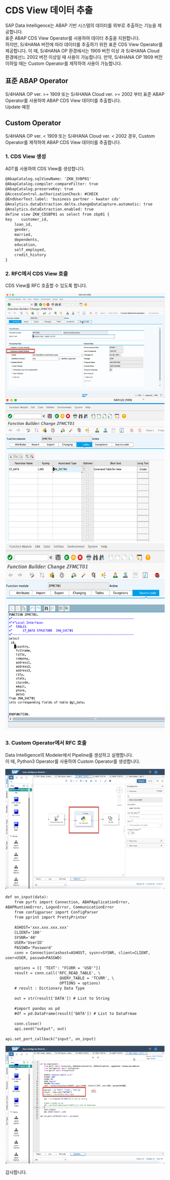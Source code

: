 # CDS View 데이터 추출

SAP Data Intelligence는 ABAP 기반 시스템의 데이터를 외부로 추출하는 기능을 제공합니다.<br>
표준 ABAP CDS View Operator를 사용하여 데이터 추출을 지원합니다.<br>
하지만, S/4HANA 버전에 따라 
데이터를 추출하기 위한 표준 CDS View Operator를 제공합니다. 이 때, S/4HANA OP 환경에서는 1909 버전 이상 과 S/4HANA Cloud 환경에선느 2002 버전 이상일 때 사용이 가능합니다.
만약, S/4HANA OP 1909 버전 이하일 때는 Custom Operator를 제작하여 사용이 가능합니다.


## 표준 ABAP Operator
S/4HANA OP ver. >= 1909 또는 S/4HANA Cloud ver. >= 2002 부터 표준 ABAP Operator를 사용하여 ABAP CDS View 데이터를 추출합니다.<br>
Update 예정

## Custom Operator
S/4HANA OP ver. < 1909 또는 S/4HANA Cloud ver. < 2002 경우, Custom Operator를 제작하여 ABAP CDS View 데이터를 추출합니다.<br>

### 1. CDS View 생성
ADT를 사용하여 CDS View를 생성합니다.<br>

    @AbapCatalog.sqlViewName: 'ZKW_SVBP01'
    @AbapCatalog.compiler.compareFilter: true
    @AbapCatalog.preserveKey: true
    @AccessControl.authorizationCheck: #CHECK
    @EndUserText.label: 'business partner - kwater cds'
    @Analytics.dataExtraction.delta.changeDataCapture.automatic: true
    @Analytics.dataExtraction.enabled: true
    define view ZKW_CDSBP01 as select from zbp01 {
    key    customer_id,
        loan_id,
        gender,
        married,
        dependents,
        education,
        self_employed,
        credit_history
    }

### 2. RFC에서 CDS View 호출
CDS View를 RFC 호출할 수 있도록 합니다.<br>

![](Images/abap_rfc.png)<br>
![](Images/abap_rfc2.png)<br>
![](Images/abap_rfc3.png)<br>

### 3. Custom Operator에서 RFC 호출
Data Intelligence의 Modeler에서 Pipeline를 생성하고 실행합니다.<br>
이 때, Python3 Operator를 사용하여 Custom Operator를 생성합니다.<br>

![](Images/di_rfc1.png)<br>

    def on_input(data):
        from pyrfc import Connection, ABAPApplicationError, ABAPRuntimeError, LogonError, CommunicationError
        from configparser import ConfigParser
        from pprint import PrettyPrinter

        ASHOST='xxx.xxx.xxx.xxx'
        CLIENT='100'
        SYSNR='40'
        USER='UserID'
        PASSWD='Password'
        conn = Connection(ashost=ASHOST, sysnr=SYSNR, client=CLIENT, user=USER, passwd=PASSWD)

        options = [{ 'TEXT': "FCURR = 'USD'"}]
        result = conn.call('RFC_READ_TABLE', \
                            QUERY_TABLE = 'TCURR', \
                            OPTIONS = options)
        # result : Dictionary Data Type

        out = str(result['DATA']) # List to String

        #import pandas as pd
        #df = pd.DataFrame(result['DATA']) # List to DataFrmae

        conn.close()
        api.send("output", out)

    api.set_port_callback("input", on_input)

![](Images/di_rfc2.png)<br>

감사합니다.
